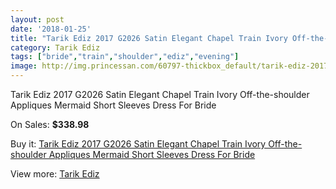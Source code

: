 ```yaml
---
layout: post
date: '2018-01-25'
title: "Tarik Ediz 2017 G2026 Satin Elegant Chapel Train Ivory Off-the-shoulder Appliques Mermaid Short Sleeves Dress For Bride"
category: Tarik Ediz
tags: ["bride","train","shoulder","ediz","evening"]
image: http://img.princessan.com/60797-thickbox_default/tarik-ediz-2017-g2026-satin-elegant-chapel-train-ivory-off-the-shoulder-appliques-mermaid-short-sleeves-dress-for-bride.jpg
---
```

Tarik Ediz 2017 G2026 Satin Elegant Chapel Train Ivory Off-the-shoulder Appliques Mermaid Short Sleeves Dress For Bride

On Sales: **$338.98**
<a href="https://www.princessan.com/en/tarik-ediz/27060-tarik-ediz-2017-g2026-satin-elegant-chapel-train-ivory-off-the-shoulder-appliques-mermaid-short-sleeves-dress-for-bride.html"><amp-img layout="responsive" width="600" height="600" src="//img.princessan.com/60797-thickbox_default/tarik-ediz-2017-g2026-satin-elegant-chapel-train-ivory-off-the-shoulder-appliques-mermaid-short-sleeves-dress-for-bride.jpg" alt="Tarik Ediz 2017 G2026 Satin Elegant Chapel Train Ivory Off-the-shoulder Appliques Mermaid Short Sleeves Dress For Bride 0" /></a>
<a href="https://www.princessan.com/en/tarik-ediz/27060-tarik-ediz-2017-g2026-satin-elegant-chapel-train-ivory-off-the-shoulder-appliques-mermaid-short-sleeves-dress-for-bride.html"><amp-img layout="responsive" width="600" height="600" src="//img.princessan.com/60800-thickbox_default/tarik-ediz-2017-g2026-satin-elegant-chapel-train-ivory-off-the-shoulder-appliques-mermaid-short-sleeves-dress-for-bride.jpg" alt="Tarik Ediz 2017 G2026 Satin Elegant Chapel Train Ivory Off-the-shoulder Appliques Mermaid Short Sleeves Dress For Bride 1" /></a>
<a href="https://www.princessan.com/en/tarik-ediz/27060-tarik-ediz-2017-g2026-satin-elegant-chapel-train-ivory-off-the-shoulder-appliques-mermaid-short-sleeves-dress-for-bride.html"><amp-img layout="responsive" width="600" height="600" src="//img.princessan.com/60799-thickbox_default/tarik-ediz-2017-g2026-satin-elegant-chapel-train-ivory-off-the-shoulder-appliques-mermaid-short-sleeves-dress-for-bride.jpg" alt="Tarik Ediz 2017 G2026 Satin Elegant Chapel Train Ivory Off-the-shoulder Appliques Mermaid Short Sleeves Dress For Bride 2" /></a>
<a href="https://www.princessan.com/en/tarik-ediz/27060-tarik-ediz-2017-g2026-satin-elegant-chapel-train-ivory-off-the-shoulder-appliques-mermaid-short-sleeves-dress-for-bride.html"><amp-img layout="responsive" width="600" height="600" src="//img.princessan.com/60798-thickbox_default/tarik-ediz-2017-g2026-satin-elegant-chapel-train-ivory-off-the-shoulder-appliques-mermaid-short-sleeves-dress-for-bride.jpg" alt="Tarik Ediz 2017 G2026 Satin Elegant Chapel Train Ivory Off-the-shoulder Appliques Mermaid Short Sleeves Dress For Bride 3" /></a>

Buy it: [Tarik Ediz 2017 G2026 Satin Elegant Chapel Train Ivory Off-the-shoulder Appliques Mermaid Short Sleeves Dress For Bride](https://www.princessan.com/en/tarik-ediz/27060-tarik-ediz-2017-g2026-satin-elegant-chapel-train-ivory-off-the-shoulder-appliques-mermaid-short-sleeves-dress-for-bride.html "Tarik Ediz 2017 G2026 Satin Elegant Chapel Train Ivory Off-the-shoulder Appliques Mermaid Short Sleeves Dress For Bride")

View more: [Tarik Ediz](https://www.princessan.com/en/251-tarik-ediz "Tarik Ediz")